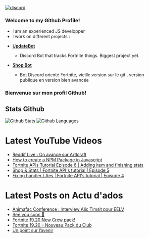 <a href="https://discord.com/channels/@me"><img src="https://img.shields.io/badge/Discord-Artlfmj%232660-%237289DA?style=flat&logo=discord" alt="discord"/></a>
### Welcome to my Github Profile!
- I am an experienced JS developper
- I work on different projects : 

* **[UpdateBot](https://github.com/Artlfmj/updatebot)** 
  * Discord Bot that tracks Fortnite things. Biggest project yet.

* **[Shop Bot](https://github.com/Artlfmj/shop-fortnite-bot)**
  * Bot Discord orienté Fortnite, vieille version sur le git , version publique en version bien avancée


### Bienvenue sur mon profil Github!



## Stats Github
<img src="https://github-readme-stats.vercel.app/api?username=Artlfmj&show_icons=true&theme=light&count_private=true" alt="Github Stats"/>
<img src="https://github-readme-stats.vercel.app/api/top-langs/?username=Artlfmj" alt="Github Languages"/>

# Latest YouTube Videos
<!-- YOUTUBE:START -->
- [Reddif Live : On avance sur Artlcraft](https://www.youtube.com/watch?v=HOZcjZLlgXc)
- [How to create a NPM Package in Javascript](https://www.youtube.com/watch?v=yL9qHE5BrrM)
- [Fortnite APIs Tutorial Episode 6 | Adding item and finishing stats](https://www.youtube.com/watch?v=GJdRCPHa8oo)
- [Shop &amp; Stats | Fortnite API&#39;s tutorial | Episode 5](https://www.youtube.com/watch?v=lxw-gf5o7cY)
- [Fixing handler / Aes | Fortnite API&#39;s tutorial | Episode 4](https://www.youtube.com/watch?v=P65bccBKzgE)
<!-- YOUTUBE:END -->

# Latest Posts on Actu d'ados 
<!-- BLOG:START -->
- [Animafac Conference : Interview Alic Timsit pour EELV](https://actu-dados.com/animafac-conference-interview-alic-timsit-pour-eelv/)
- [See you soon 👀](https://actu-dados.com/futur-actu-dados/)
- [Fortnite 19.20 New Crew pack!](https://actu-dados.com/fortnite-1920updateen/)
- [Fortnite 19.20 – Nouveau Pack du Club](https://actu-dados.com/fortnite-update1920fr/)
- [Un point sur l’avenir](https://actu-dados.com/avenir-actu-dados/)
<!-- BLOG:END -->
